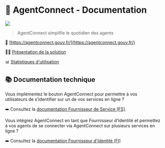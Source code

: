 # 🔑 AgentConnect - Documentation

![](https://storage.gra.cloud.ovh.net/v1/AUTH_0f20d409cb2a4c9786c769e2edec0e06/padnumerique/uploads/95821394-4807-4f90-acc0-2a036a303850.png)


> AgentConnect simplifie le quotidien des agents

🧭 [https://agentconnect.gouv.fr/](https://agentconnect.gouv.fr/)

🧑‍🏫 [Présentation de la solution](https://pad.numerique.gouv.fr/p/4finbsfnw#/)

📊 [Statistiques d'utilisation](https://agentconnect.gouv.fr/stats)


## 📚 Documentation technique

Vous implémentez le bouton AgentConnect pour permettre à vos utilisateurs de s’identifier sur un de vos services en ligne ?

➡️ Consultez la [documentation Fournisseur de Service (FS)](doc_fs.md).

Vous intégrez AgentConnect en tant que Fournisseur d’Identité et permettez à vos agents de se connecter via AgentConnect sur plusieurs services en ligne ?

➡️ Consultez la [documentation Fournisseur d'Identité (FI)](doc_fi.md)

